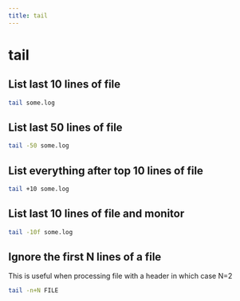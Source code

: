 ```yaml
---
title: tail
---
```


# tail

## List last 10 lines of file
```bash
tail some.log
```

## List last 50 lines of file
```bash
tail -50 some.log
```

## List everything after top 10 lines of file
```bash
tail +10 some.log
```

## List last 10 lines of file and monitor
```bash
tail -10f some.log
```

## Ignore the first N lines of a file
This is useful when processing file with a header in which case N=2
```bash
tail -n+N FILE
```
